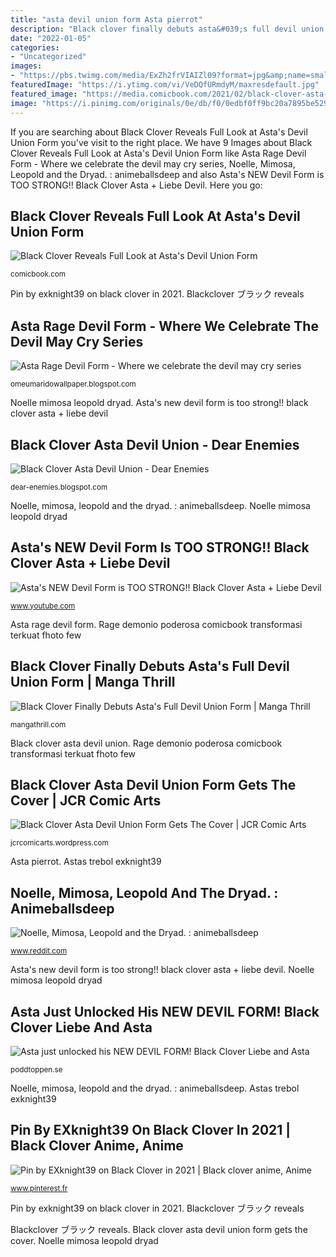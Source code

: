 ```yaml
---
title: "asta devil union form Asta pierrot"
description: "Black clover finally debuts asta&#039;s full devil union form"
date: "2022-01-05"
categories:
- "Uncategorized"
images:
- "https://pbs.twimg.com/media/ExZh2frVIAIZl09?format=jpg&amp;name=small"
featuredImage: "https://i.ytimg.com/vi/VeDQfURmdyM/maxresdefault.jpg"
featured_image: "https://media.comicbook.com/2021/02/black-clover-asta-devil-union-form-spoilers-1256753.jpeg?auto=webp&amp;amp;width=616&amp;amp;height=628&amp;amp;crop=616:628,smart"
image: "https://i.pinimg.com/originals/0e/db/f0/0edbf0ff9bc20a7895be529a4a39665d.png"
---
```


If you are searching about Black Clover Reveals Full Look at Asta&#039;s Devil Union Form you've visit to the right place. We have 9 Images about Black Clover Reveals Full Look at Asta&#039;s Devil Union Form like Asta Rage Devil Form - Where we celebrate the devil may cry series, Noelle, Mimosa, Leopold and the Dryad. : animeballsdeep and also Asta&#039;s NEW Devil Form is TOO STRONG!! Black Clover Asta + Liebe Devil. Here you go:

## Black Clover Reveals Full Look At Asta&#039;s Devil Union Form

![Black Clover Reveals Full Look at Asta&#039;s Devil Union Form](https://media.comicbook.com/2021/03/black-clover-asta-devil-union-form-full-look-color-1262224-1280x0.jpeg "Noelle, mimosa, leopold and the dryad. : animeballsdeep")

<small>comicbook.com</small>

Pin by exknight39 on black clover in 2021. Blackclover ブラック reveals

## Asta Rage Devil Form - Where We Celebrate The Devil May Cry Series

![Asta Rage Devil Form - Where we celebrate the devil may cry series](https://media.comicbook.com/2021/02/black-clover-asta-devil-union-form-spoilers-1256753.jpeg?auto=webp&amp;amp;width=616&amp;amp;height=628&amp;amp;crop=616:628,smart "Black clover finally debuts asta&#039;s full devil union form")

<small>omeumaridowallpaper.blogspot.com</small>

Noelle mimosa leopold dryad. Asta&#039;s new devil form is too strong!! black clover asta + liebe devil

## Black Clover Asta Devil Union - Dear Enemies

![Black Clover Asta Devil Union - Dear Enemies](https://i.pinimg.com/originals/0e/db/f0/0edbf0ff9bc20a7895be529a4a39665d.png "Noelle, mimosa, leopold and the dryad. : animeballsdeep")

<small>dear-enemies.blogspot.com</small>

Noelle, mimosa, leopold and the dryad. : animeballsdeep. Noelle mimosa leopold dryad

## Asta&#039;s NEW Devil Form Is TOO STRONG!! Black Clover Asta + Liebe Devil

![Asta&#039;s NEW Devil Form is TOO STRONG!! Black Clover Asta + Liebe Devil](https://i.ytimg.com/vi/VeDQfURmdyM/maxresdefault.jpg "Black clover finally debuts asta&#039;s full devil union form")

<small>www.youtube.com</small>

Asta rage devil form. Rage demonio poderosa comicbook transformasi terkuat fhoto few

## Black Clover Finally Debuts Asta&#039;s Full Devil Union Form | Manga Thrill

![Black Clover Finally Debuts Asta&#039;s Full Devil Union Form | Manga Thrill](https://mangathrill.com/wp-content/uploads/2021/02/pjimage-1-5-1024x576.jpg "Black clover reveals full look at asta&#039;s devil union form")

<small>mangathrill.com</small>

Black clover asta devil union. Rage demonio poderosa comicbook transformasi terkuat fhoto few

## Black Clover Asta Devil Union Form Gets The Cover | JCR Comic Arts

![Black Clover Asta Devil Union Form Gets The Cover | JCR Comic Arts](https://pbs.twimg.com/media/ExZh2frVIAIZl09?format=jpg&amp;name=small "Rage demonio poderosa comicbook transformasi terkuat fhoto few")

<small>jcrcomicarts.wordpress.com</small>

Asta pierrot. Astas trebol exknight39

## Noelle, Mimosa, Leopold And The Dryad. : Animeballsdeep

![Noelle, Mimosa, Leopold and the Dryad. : animeballsdeep](https://i.redd.it/5ikm1tf50lh61.jpg "Rage demonio poderosa comicbook transformasi terkuat fhoto few")

<small>www.reddit.com</small>

Asta&#039;s new devil form is too strong!! black clover asta + liebe devil. Noelle mimosa leopold dryad

## Asta Just Unlocked His NEW DEVIL FORM! Black Clover Liebe And Asta

![Asta just unlocked his NEW DEVIL FORM! Black Clover Liebe and Asta](https://d3wo5wojvuv7l.cloudfront.net/t_rss_itunes_square_1400/images.spreaker.com/original/4d0e3b1812421789f02a5869f606a547.jpg "Noelle, mimosa, leopold and the dryad. : animeballsdeep")

<small>poddtoppen.se</small>

Noelle, mimosa, leopold and the dryad. : animeballsdeep. Astas trebol exknight39

## Pin By EXknight39 On Black Clover In 2021 | Black Clover Anime, Anime

![Pin by EXknight39 on Black Clover in 2021 | Black clover anime, Anime](https://i.pinimg.com/736x/50/81/70/50817094ab3b14df15cf7d111e4da835.jpg "Noelle mimosa leopold dryad")

<small>www.pinterest.fr</small>

Pin by exknight39 on black clover in 2021. Blackclover ブラック reveals

Blackclover ブラック reveals. Black clover asta devil union form gets the cover. Noelle mimosa leopold dryad
